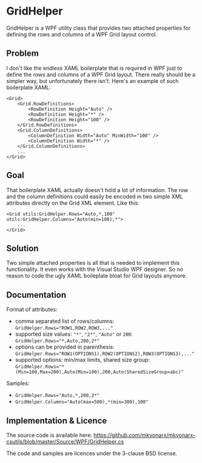 # GridHelper

GridHelper is a WPF utility class that provides two attached properties for defining the rows and columns of a WPF Grid layout control.


## Problem

I don't like the endless XAML boilerplate that is required in WPF just to define the rows and columns of a WPF Grid layout. There really should be a simpler way, but unfortunately there isn't. Here's an example of such boilerplate XAML:

```XAML
<Grid>
    <Grid.RowDefinitions>
        <RowDefinition Height="Auto" />
        <RowDefinition Height="*" />
        <RowDefinition Height="100" />
    </Grid.RowDefinitions>
    <Grid.ColumnDefinitions>
        <ColumnDefinition Width="Auto" MinWidth="100" />
        <ColumnDefinition Width="*" />
    </Grid.ColumnDefinitions>
    ...
</Grid>
```


## Goal

That boilerplate XAML actually doesn't hold a lot of information. The row and the column definitions could easily be encoded in two simple XML attributes directly on the Grid XML element. Like this:

```XAML
<Grid utils:GridHelper.Rows="Auto,*,100" utils:GridHelper.Columns="Auto(min=100),*">
    ...
</Grid>
```


## Solution

Two simple attached properties is all that is needed to implement this functionality. It even works with the Visual Studio WPF designer. So no reason to code the ugly XAML boileplate bloat for Grid layouts anymore.


## Documentation

Format of attributes:

* comma separated list of rows/columns:                                      `GridHelper.Rows="ROW1,ROW2,ROW3,..."`
* supported size values:                  `"*"`, `"2*"`, `"Auto"` or `200`:  `GridHelper.Rows="*,Auto,200,2*"`
* options can be provided in parenthesis:                                    `GridHelper.Rows="ROW1(OPTIONS1),ROW2(OPTIONS2),ROW3(OPTIONS3),..."`
* supported options:                      min/max limits, shared size group: `GridHelper.Rows="*(Min=100,Max=200),Auto(Min=100),200,Auto(SharedSizeGroup=abc)"`

Samples:

* `GridHelper.Rows="Auto,*,200,2*"`
* `GridHelper.Columns="Auto(max=500),*(min=300),100"`


## Implementation & Licence

The source code is available here: https://github.com/mkvonarx/mkvonarx-csutils/blob/master/Source/WPF/GridHelper.cs

The code and samples are licences under the 3-clause BSD license.
